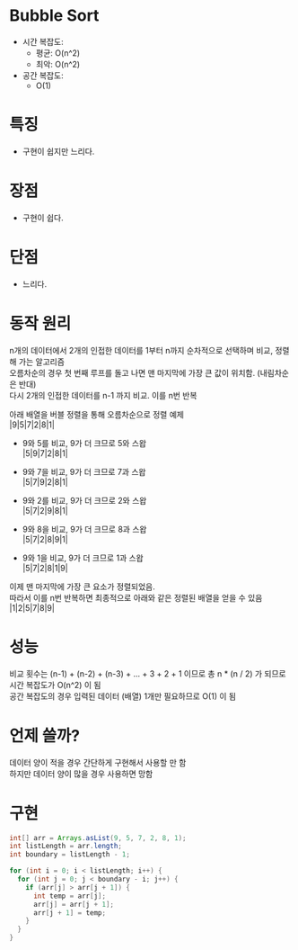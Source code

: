 # Bubble Sort
- 시간 복잡도:
  - 평균: O(n^2)
  - 최악: O(n^2)
- 공간 복잡도:
  - O(1)

# 특징
- 구현이 쉽지만 느리다.

# 장점
- 구현이 쉽다.

# 단점
- 느리다.

# 동작 원리
n개의 데이터에서 2개의 인접한 데이터를 1부터 n까지 순차적으로 선택하며 비교, 정렬해 가는 알고리즘<br>
오름차순의 경우 첫 번째 루프를 돌고 나면 맨 마지막에 가장 큰 값이 위치함. (내림차순은 반대)<br>
다시 2개의 인접한 데이터를 n-1 까지 비교. 이를 n번 반복

아래 배열을 버블 정렬을 통해 오름차순으로 정렬 예제<br>
|9|5|7|2|8|1|

- 9와 5를 비교, 9가 더 크므로 5와 스왑<br>
|5|9|7|2|8|1|

- 9와 7을 비교, 9가 더 크므로 7과 스왑<br>
|5|7|9|2|8|1|

- 9와 2를 비교, 9가 더 크므로 2와 스왑<br>
|5|7|2|9|8|1|

- 9와 8을 비교, 9가 더 크므로 8과 스왑<br>
|5|7|2|8|9|1|

- 9와 1을 비교, 9가 더 크므로 1과 스왑<br>
|5|7|2|8|1|9|

이제 맨 마지막에 가장 큰 요소가 정렬되었음.<br>
따라서 이를 n번 반복하면 최종적으로 아래와 같은 정렬된 배열을 얻을 수 있음<br>
|1|2|5|7|8|9|

# 성능
비교 횟수는 (n-1) + (n-2) + (n-3) + ... + 3 + 2 + 1 이므로 총 n * (n / 2) 가 되므로 시간 복잡도가 O(n^2) 이 됨<br>
공간 복잡도의 경우 입력된 데이터 (배열) 1개만 필요하므로 O(1) 이 됨

# 언제 쓸까?
데이터 양이 적을 경우 간단하게 구현해서 사용할 만 함<br>
하지만 데이터 양이 많을 경우 사용하면 망함<br>

# 구현
```java
int[] arr = Arrays.asList(9, 5, 7, 2, 8, 1);
int listLength = arr.length;
int boundary = listLength - 1;

for (int i = 0; i < listLength; i++) {
  for (int j = 0; j < boundary - i; j++) {
    if (arr[j] > arr[j + 1]) {
      int temp = arr[j];
      arr[j] = arr[j + 1];
      arr[j + 1] = temp;
    }
  }
}
```
